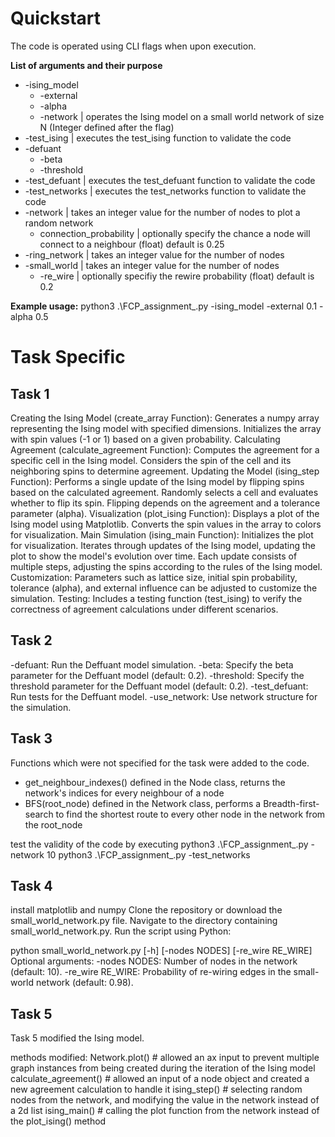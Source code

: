 # Quickstart

The code is operated using CLI flags when upon execution.

**List of arguments and their purpose**

* -ising_model
  * -external
  * -alpha
  * -network | operates the Ising model on a small world network of size N (Integer defined after the flag)
* -test_ising | executes the test_ising function to validate the code
* -defuant
  * -beta
  * -threshold
* -test_defuant | executes the test_defuant function to validate the code
* -test_networks | executes the test_networks function to validate the code
* -network | takes an integer value for the number of nodes to plot a random network
  * connection_probability | optionally specify the chance a node will connect to a neighbour (float) default is 0.25
* -ring_network | takes an integer value for the number of nodes
* -small_world | takes an integer value for the number of nodes
  * -re_wire | optionally specifiy the rewire probability (float) default is 0.2

**Example usage:**
python3 .\\FCP_assignment_.py -ising_model -external 0.1 -alpha 0.5

# Task Specific

## Task 1

Creating the Ising Model (create_array Function):
Generates a numpy array representing the Ising model with specified dimensions.
Initializes the array with spin values (-1 or 1) based on a given probability.
Calculating Agreement (calculate_agreement Function):
Computes the agreement for a specific cell in the Ising model.
Considers the spin of the cell and its neighboring spins to determine agreement.
Updating the Model (ising_step Function):
Performs a single update of the Ising model by flipping spins based on the calculated agreement.
Randomly selects a cell and evaluates whether to flip its spin.
Flipping depends on the agreement and a tolerance parameter (alpha).
Visualization (plot_ising Function):
Displays a plot of the Ising model using Matplotlib.
Converts the spin values in the array to colors for visualization.
Main Simulation (ising_main Function):
Initializes the plot for visualization.
Iterates through updates of the Ising model, updating the plot to show the model's evolution over time.
Each update consists of multiple steps, adjusting the spins according to the rules of the Ising model.
Customization:
Parameters such as lattice size, initial spin probability, tolerance (alpha), and external influence can be adjusted to customize the simulation.
Testing:
Includes a testing function (test_ising) to verify the correctness of agreement calculations under different scenarios.

## Task 2

\-defuant: Run the Deffuant model simulation.
\-beta: Specify the beta parameter for the Deffuant model (default: 0.2).
\-threshold: Specify the threshold parameter for the Deffuant model (default: 0.2).
\-test_defuant: Run tests for the Deffuant model.
\-use_network: Use network structure for the simulation.

## Task 3

Functions which were not specified for the task were added to the code.

* get_neighbour_indexes() defined in the Node class, returns the network's indices for every neighbour of a node
* BFS(root_node) defined in the Network class, performs a Breadth-first-search to find the shortest route to every other node in the network from the root_node

test the validity of the code by executing
python3 .\\FCP_assignment_.py -network 10
python3 .\\FCP_assignment_.py -test_networks

## Task 4

install matplotlib and numpy
Clone the repository or download the small_world_network.py file.
Navigate to the directory containing small_world_network.py.
Run the script using Python:

python small_world_network.py \[-h\] \[-nodes NODES\] \[-re_wire RE_WIRE\]
Optional arguments:
\-nodes NODES: Number of nodes in the network (default: 10).
\-re_wire RE_WIRE: Probability of re-wiring edges in the small-world network (default: 0.98).

## Task 5
Task 5 modified the Ising model.

methods modified:
Network.plot() # allowed an ax input to prevent multiple graph instances from being created during the iteration of the Ising model
calculate_agreement() # allowed an input of a node object and created a new agreement calculation to handle it
ising_step() # selecting random nodes from the network, and modifying the value in the network instead of a 2d list
ising_main() # calling the plot function from the network instead of the plot_ising() method

